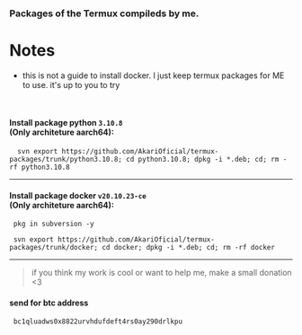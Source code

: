 ### Packages of the Termux compileds by me.
# Notes
- this is not a guide to install docker. I just keep termux packages for ME to use. it's up to you to try

<br>

#### Install package python `3.10.8` <br> (**Only** architeture **aarch64**):
```
  svn export https://github.com/AkariOficial/termux-packages/trunk/python3.10.8; cd python3.10.8; dpkg -i *.deb; cd; rm -rf python3.10.8
```
---

#### Install package docker `v20.10.23-ce` <br> (**Only** architeture **aarch64**):
```
 pkg in subversion -y
```

```
 svn export https://github.com/AkariOficial/termux-packages/trunk/docker; cd docker; dpkg -i *.deb; cd; rm -rf docker
```
---

> if you think my work is cool or want to help me, make a small donation <3
#### send for btc address
```
 bc1qluadws0x8822urvhdufdeft4rs0ay290drlkpu
```

